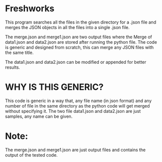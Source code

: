# Freshworks
This program searches all the files in the given directory for a .json file and merges the JSON objects in all the files into a single .json file.

The merge.json and merge1.json are two output files where the Merge of data1.json and data2.json are stored after running the python file.
The code is generic and designed from scratch, this can merge any JSON files with the same title.

The data1.json and data2.json can be modified or appended for better results.

# WHY IS THIS GENERIC?
This code is generic in a way that, any file name (in json format) and any number of file in the same directory as the python code will get merged without specifying it.
The two file data1.json and data2.json are just samples, any name can be given.

 # Note:
 The merge.json and merge1.json are just output files and contains the output of the tested code.
